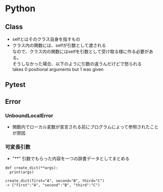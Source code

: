 # Python

## Class
- selfとはそのクラス自身を指すもの
- クラス内の関数には、selfが引数として渡される</br>
  なので、クラス内の関数にはselfを引数として受け取る様に作る必要がある。</br>
  そうしなかった場合、以下のように引数の違うんだけどで怒られる</br>
  takes 0 positional arguments but 1 was given


## Pytest

## Error

### UnboundLocalError
- 関数内でローカル変数が宣言される前にプログラムによって参照されたことが原因

### 可変長引数
- "**" 引数でもらった内容を一つの辞書データとしてまとめる
```
def create_dict(**args):
  print(args)

create_dict(first="A", second="B", third="C")
-> {"first":"A", "second":"B", "third":"C")
```